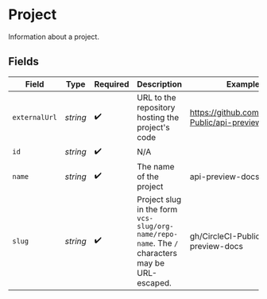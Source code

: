 # Project

Information about a project.


## Fields

| Field                                                                                          | Type                                                                                           | Required                                                                                       | Description                                                                                    | Example                                                                                        |
| ---------------------------------------------------------------------------------------------- | ---------------------------------------------------------------------------------------------- | ---------------------------------------------------------------------------------------------- | ---------------------------------------------------------------------------------------------- | ---------------------------------------------------------------------------------------------- |
| `externalUrl`                                                                                  | *string*                                                                                       | :heavy_check_mark:                                                                             | URL to the repository hosting the project's code                                               | https://github.com/CircleCI-Public/api-preview-docs                                            |
| `id`                                                                                           | *string*                                                                                       | :heavy_check_mark:                                                                             | N/A                                                                                            |                                                                                                |
| `name`                                                                                         | *string*                                                                                       | :heavy_check_mark:                                                                             | The name of the project                                                                        | api-preview-docs                                                                               |
| `slug`                                                                                         | *string*                                                                                       | :heavy_check_mark:                                                                             | Project slug in the form `vcs-slug/org-name/repo-name`. The `/` characters may be URL-escaped. | gh/CircleCI-Public/api-preview-docs                                                            |